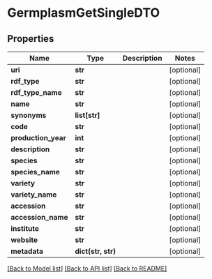 # GermplasmGetSingleDTO

## Properties
Name | Type | Description | Notes
------------ | ------------- | ------------- | -------------
**uri** | **str** |  | [optional] 
**rdf_type** | **str** |  | [optional] 
**rdf_type_name** | **str** |  | [optional] 
**name** | **str** |  | [optional] 
**synonyms** | **list[str]** |  | [optional] 
**code** | **str** |  | [optional] 
**production_year** | **int** |  | [optional] 
**description** | **str** |  | [optional] 
**species** | **str** |  | [optional] 
**species_name** | **str** |  | [optional] 
**variety** | **str** |  | [optional] 
**variety_name** | **str** |  | [optional] 
**accession** | **str** |  | [optional] 
**accession_name** | **str** |  | [optional] 
**institute** | **str** |  | [optional] 
**website** | **str** |  | [optional] 
**metadata** | **dict(str, str)** |  | [optional] 

[[Back to Model list]](../README.md#documentation-for-models) [[Back to API list]](../README.md#documentation-for-api-endpoints) [[Back to README]](../README.md)


